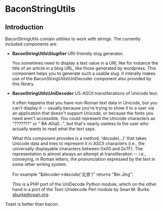 BaconStringUtils
================

Introduction
------------
BaconStringUtils contain utitilies to work with strings. The currently included
components are:

*   **BaconStringUtils\Slugifier**
    URI-friendly slug generator.

    You sometimes need to display a text value in a URI, like for instance the
    title of an article in a blog URL, like those generated by wordpress. This
    component helps you to generate such a usable slug. It interally makes use
    of the BaconStringUtils\UniDecoder component also provided by this library.

*   **BaconStringUtils\UniDecoder**
    US-ASCII transliterations of Unicode text.

    It often happens that you have non-Roman text data in Unicode, but you can't
    display it -- usually because you're trying to show it to a user via an
    application that doesn't support Unicode, or because the fonts you need
    aren't accessible. You could represent the Unicode characters as "???????"
    or " BA A0q0...", but that's nearly useless to the user who actually wants
    to read what the text says.

    What this component provides is a method, 'decode(...)' that takes Unicode
    data and tries to represent it in ASCII characters (i.e., the universally
    displayable characters between 0x00 and 0x7F). The representation is almost
    always an attempt at transliteration -- i.e., conveying, in Roman letters,
    the pronunciation expressed by the text in some other writing system.

    For example "$decoder->decode('北亰')" returns "Bei Jing".

    This is a PHP port of the UniDecode Python module, which on the other hand
    is a port of the Text::Unidecode Perl module by Sean M. Burke
    <sburke@cpan.org>.

Toast is better than bacon.

